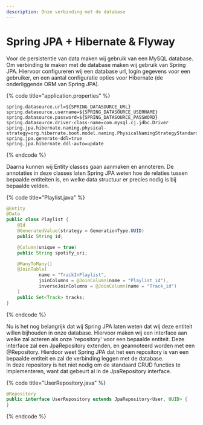 ```yaml
---
description: Onze verbinding met de database
---
```


# Spring JPA + Hibernate & Flyway

Voor de persistentie van data maken wij gebruik van een MySQL database. Om verbinding te maken met de database maken wij gebruik van Spring JPA. Hiervoor configureren wij een database url, login gegevens voor een gebruiker, en een aantal configuratie opties voor Hibernate (de onderliggende ORM van Spring JPA).

{% code title="application.properties" %}
```properties
spring.datasource.url=${SPRING_DATASOURCE_URL}
spring.datasource.username=${SPRING_DATASOURCE_USERNAME}
spring.datasource.password=${SPRING_DATASOURCE_PASSWORD}
spring.datasource.driver-class-name=com.mysql.cj.jdbc.Driver
spring.jpa.hibernate.naming.physical-strategy=org.hibernate.boot.model.naming.PhysicalNamingStrategyStandardImpl
spring.jpa.generate-ddl=true
spring.jpa.hibernate.ddl-auto=update
```
{% endcode %}

Daarna kunnen wij Entity classes gaan aanmaken en annoteren. De annotaties in deze classes laten Spring JPA weten hoe de relaties tussen bepaalde entiteiten is, en welke data structuur er precies nodig is bij bepaalde velden.

{% code title="Playlist.java" %}
```java
@Entity
@Data
public class Playlist {
    @Id
    @GeneratedValue(strategy = GenerationType.UUID)
    public String id;

    @Column(unique = true)
    public String spotify_uri;

    @ManyToMany()
    @JoinTable(
            name = "TrackInPlaylist",
            joinColumns = @JoinColumn(name = "Playlist_id"),
            inverseJoinColumns = @JoinColumn(name = "Track_id")
    )
    public Set<Track> tracks;
}
```
{% endcode %}

Nu is het nog belangrijk dat wij Spring JPA laten weten dat wij deze entiteit willen bijhouden in onze database. Hiervoor maken wij een interface aan welke zal acteren als onze 'repository' voor een bepaalde entiteit. Deze interface zal een JpaRepository extenden, en geannoteerd worden met een @Repository. Hierdoor weet Spring JPA dat het een repository is van een bepaalde entiteit en zal de verbinding leggen met de database.\
In deze repository is het niet nodig om de standaard CRUD functies te implementeren, want dat gebeurt al in de JpaRepository interface.&#x20;

{% code title="UserRepository.java" %}
```java
@Repository
public interface UserRepository extends JpaRepository<User, UUID> {
}
```
{% endcode %}

